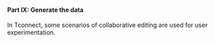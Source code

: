 #### Part IX: Generate the data

In Tconnect, some scenarios of collaborative editing are used for user experimentation. 
